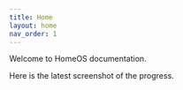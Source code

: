 ```yaml
---
title: Home
layout: home
nav_order: 1
---
```


Welcome to HomeOS documentation. 

Here is the latest screenshot of the progress.


